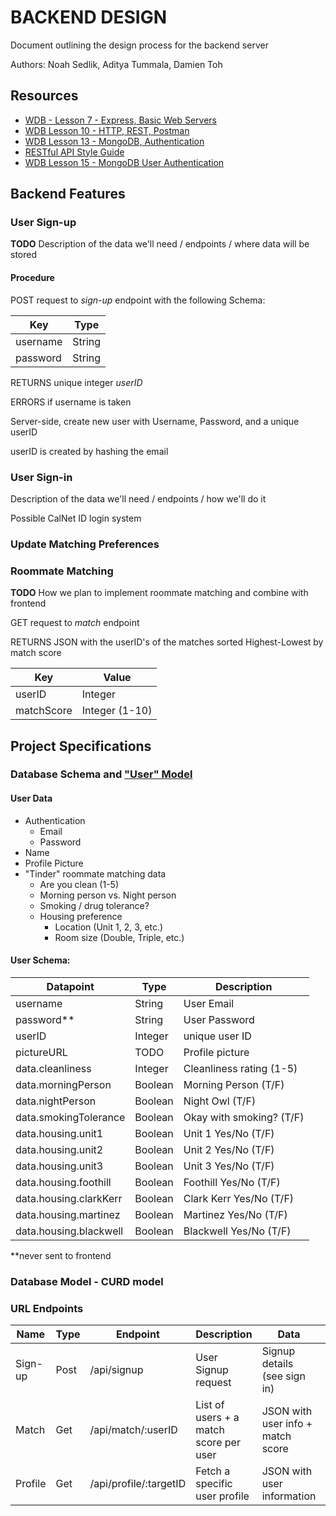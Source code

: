 
# BACKEND DESIGN
Document outlining the design process for the backend server

Authors: Noah Sedlik, Aditya Tummala, Damien Toh

## Resources
* [WDB - Lesson 7 - Express, Basic Web Servers](https://fullstackdecal.com/docs/Lessons/Lesson8)
* [WDB Lesson 10 - HTTP, REST, Postman](https://fullstackdecal.com/docs/Lessons/Lesson11)
* [WDB Lesson 13 - MongoDB, Authentication](https://fullstackdecal.com/docs/Lessons/Lesson14)
* [RESTful API Style Guide](https://fullstackdecal.com/docs/Lessons/Lesson11)
* [WDB Lesson 15 - MongoDB User Authentication](https://fullstackdecal.com/docs/Lessons/Lesson16)

## Backend Features

### User Sign-up
**TODO** Description of the data we'll need / endpoints / where data will be stored

#### Procedure
POST request to *sign-up* endpoint with the following Schema:

| Key      | Type   |
|----------|--------|
| username | String |
| password | String |

RETURNS unique integer *userID*

ERRORS if username is taken

Server-side, create new user with Username, Password, and a unique userID

userID is created by hashing the email

### User Sign-in
Description of the data we'll need / endpoints / how we'll do it

Possible CalNet ID login system

### Update Matching Preferences

### Roommate Matching
**TODO** How we plan to implement roommate matching and combine with frontend

GET request to *match* endpoint 

RETURNS JSON with the userID's of the matches sorted Highest-Lowest by match score

| Key        | Value          |
|------------|----------------|
| userID     | Integer        |
 | matchScore | Integer (1-10) |

## Project Specifications

### Database Schema and ["User" Model](https://fullstackdecal.com/docs/Lessons/Lesson14#configuring-the-user-model)

#### User Data
* Authentication
  * Email
  * Password
* Name
* Profile Picture
* "Tinder" roommate matching data
  * Are you clean (1-5)
  * Morning person vs. Night person
  * Smoking / drug tolerance?
  * Housing preference
    * Location (Unit 1, 2, 3, etc.)
    * Room size (Double, Triple, etc.)

#### User Schema:

| Datapoint              | Type    | Description              |
|------------------------|---------|--------------------------|
| username               | String  | User Email               |
| password**             | String  | User Password            |
| userID                 | Integer | unique user ID           |
| pictureURL             | TODO    | Profile picture          |
| data.cleanliness       | Integer | Cleanliness rating (1-5) |
| data.morningPerson     | Boolean | Morning Person (T/F)     |
| data.nightPerson       | Boolean | Night Owl (T/F)          |
| data.smokingTolerance  | Boolean | Okay with smoking? (T/F) |
| data.housing.unit1     | Boolean | Unit 1 Yes/No (T/F)      |
| data.housing.unit2     | Boolean | Unit 2 Yes/No (T/F)      |
| data.housing.unit3     | Boolean | Unit 3 Yes/No (T/F)      |
| data.housing.foothill  | Boolean | Foothill Yes/No (T/F)    |
| data.housing.clarkKerr | Boolean | Clark Kerr Yes/No (T/F)  |
| data.housing.martinez  | Boolean | Martinez   Yes/No (T/F)  |
| data.housing.blackwell | Boolean | Blackwell  Yes/No (T/F)  |

**never sent to frontend

### Database Model - CURD model

### URL Endpoints

| Name    | Type | Endpoint               | Description                            | Data                              | Parameters            |
|---------|------|------------------------|----------------------------------------|-----------------------------------|-----------------------|
| Sign-up | Post | /api/signup            | User Signup request                    | Signup details (see sign in)      | Username + Password   |
| Match   | Get  | /api/match/:userID     | List of users + a match score per user | JSON with user info + match score | Current user's userID |
| Profile | Get  | /api/profile/:targetID | Fetch a specific user profile          | JSON with user information        | Target User's userID  |
